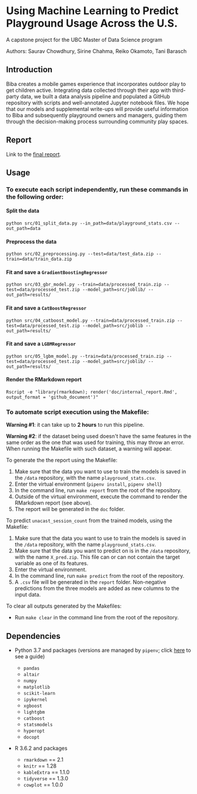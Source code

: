 # Using Machine Learning to Predict Playground Usage Across the U.S.

A capstone project for the UBC Master of Data Science program

Authors: Saurav Chowdhury, Sirine Chahma, Reiko Okamoto, Tani Barasch

## Introduction
Biba creates a mobile games experience that incorporates outdoor play to get children active. Integrating data collected through their app with third-party data, we built a data analysis pipeline and populated a GitHub repository with scripts and well-annotated Jupyter notebook files. We hope that our models and supplemental write-ups will provide useful information to Biba and subsequently playground owners and managers, guiding them through the decision-making process surrounding community play spaces.

## Report
Link to the [final report](https://github.com/Z2hMedia/capstone_machine_learning/blob/master/doc/internal_report.md).

## Usage

### To execute each script independently, run these commands in the following order:

#### Split the data
```python src/01_split_data.py --in_path=data/playground_stats.csv --out_path=data```

#### Preprocess the data
```python src/02_preprocessing.py --test=data/test_data.zip --train=data/train_data.zip```

#### Fit and save a `GradientBoostingRegressor`
```python src/03_gbr_model.py --train=data/processed_train.zip --test=data/processed_test.zip --model_path=src/joblib/ --out_path=results/```

#### Fit and save a `CatBoostRegressor`
```python src/04_catboost_model.py --train=data/processed_train.zip --test=data/processed_test.zip --model_path=src/joblib --out_path=results/```

#### Fit and save a `LGBMRegressor`
```python src/05_lgbm_model.py --train=data/processed_train.zip --test=data/processed_test.zip --model_path=src/joblib/ --out_path=results/```

#### Render the RMarkdown report
```Rscript -e "library(rmarkdown); render('doc/internal_report.Rmd', output_format = 'github_document')"```

### To automate script execution using the Makefile:

**Warning #1**: it can take up to **2 hours** to run this pipeline.

**Warning #2**: if the dataset being used doesn't have the same features in the same order as the one that was used for training, this may throw an error. When running the Makefile with such dataset, a warning will appear. 

To generate the the report using the Makefile: 
1. Make sure that the data you want to use to train the models is saved in the `/data` repository, with the name `playground_stats.csv`. 
2. Enter the virtual environment (`pipenv install`,  `pipenv shell`) 
3. In the command line, run `make report` from the root of the repository.
4. Outside of the virtual environment, execute the command to render the RMarkdown report (see above).
4. The report will be generated in the `doc` folder.

To predict `unacast_session_count` from the trained models, using the Makefile:
1. Make sure that the data you want to use to train the models is saved in the `/data` repository, with the name `playground_stats.csv`. 
2. Make sure that the data you want to predict on is in the `/data` repository, with the name `X_pred.zip`. This file can or can not contain the target variable as one of its features.
3. Enter the virtual environment.
3. In the command line, run `make predict` from the root of the repository.
4. A `.csv` file will be generated in the `report` folder. Non-negative predictions from the three models are added as new columns to the input data.

To clear all outputs generated by the Makefiles:
- Run `make clear` in the command line from the root of the repository.

## Dependencies
- Python 3.7 and packages (versions are managed by `pipenv`; click [here](https://docs.google.com/document/d/1s7LvSFgmgiFV2snWN_mQWf2isiiWykX_8K8iGaxqwKQ/edit) to see a guide)
    - `pandas`
    - `altair`
    - `numpy`
    - `matplotlib`
    - `scikit-learn`
    - `ipykernel`
    - `xgboost`
    - `lightgbm`
    - `catboost`
    - `statsmodels`
    - `hyperopt`
    - `docopt`

- R 3.6.2 and packages
    - `rmarkdown` == 2.1
    - `knitr` == 1.28
    - `kableExtra` == 1.1.0
    - `tidyverse` == 1.3.0
    - `cowplot` == 1.0.0
